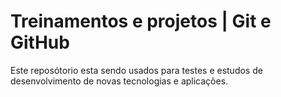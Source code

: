 # Treinamentos e projetos | Git e GitHub

Este reposótorio esta sendo usados para testes e estudos de desenvolvimento de novas tecnologias e aplicações.
